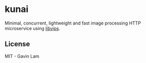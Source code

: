 # kunai

Minimal, concurrent, lightweight and fast image processing HTTP microservice using [libvips](https://github.com/jcupitt/libvips).

## License

MIT - Gavin Lam
